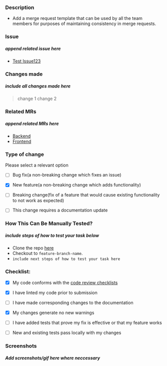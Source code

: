 ### Description
- Add a merge request template that can be used by all the team members for purposes of maintaining consistency in merge requests.

### Issue
##### append related issue here
- [Test Issue123]()

### Changes made
##### include all changes made here
> change 1
> change 2

### Related MRs
##### append related MRs here
- [Backend]()
- [Frontend]()

### Type of change
Please select a relevant option
- [ ] Bug fix(a non-breaking change which fixes an issue)
- [x] New feature(a non-breaking change which adds functionality)
- [ ] Breaking change(fix of a feature that would cause existing functionality to not work as expected)
- [ ] This change requires a documentation update


### How This Can Be Manually Tested?
##### include steps of how to test your task below
- Clone the repo [here]()
- Checkout to `feature-branch-name`.
- `include next steps of how to test your task here`

### Checklist:
- [x] My code conforms with the [code review checklists](https://forge.channelfix.com/bposeats/bposeats/-/wikis/Code-Review-Checklist)
- [x] I have linted my code prior to submission
- [ ] I have made corresponding changes to the documentation
- [x] My changes generate no new warnings
- [ ] I have added tests that prove my fix is effective or that my feature works
- [ ] New and existing tests pass locally with my changes


### Screenshots
##### Add screenshots/gif here where neccessary
